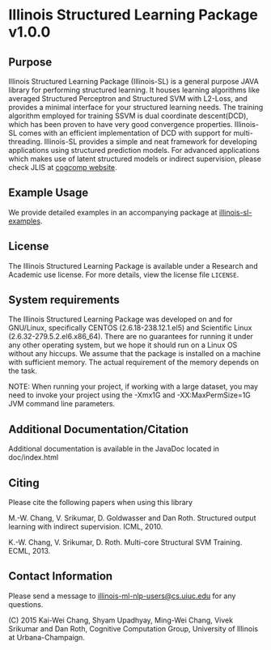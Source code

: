 Illinois Structured Learning Package v1.0.0
===========================================

Purpose
-------

Illinois Structured Learning Package (Illinois-SL) is a general purpose JAVA 
library for performing structured learning. It houses learning algorithms like
averaged Structured Perceptron and Structured SVM with L2-Loss, and provides 
a minimal interface for your structured learning needs. The training algorithm 
employed for training SSVM is dual coordinate descent(DCD), which has been 
proven to have very good convergence properties. Illinois-SL comes with an 
efficient implementation of DCD with support for multi-threading. Illinois-SL
provides a simple and neat framework for developing applications using 
structured prediction models. For advanced applications which makes use of
latent structured models or indirect supervision, please check JLIS at [cogcomp
website](http://cogcomp.cs.illinois.edu/page/software_view/JLIS).

Example Usage
-------------
We provide detailed examples in an accompanying package at [illinois-sl-examples](https://github.com/IllinoisCogComp/illinois-sl-examples).

License
--------
The Illinois Structured Learning Package is available under a Research
and Academic use license. For more details, view the license file `LICENSE`.


System requirements
----------------------------

The Illinois Structured Learning Package was developed on and for
GNU/Linux, specifically CENTOS (2.6.18-238.12.1.el5) and Scientific
Linux (2.6.32-279.5.2.el6.x86_64). There are no guarantees for running
it under any other operating system, but we hope it should run on a
Linux OS without any hiccups. We assume that the package is installed
on a machine with sufficient memory. The actual requirement of the
memory depends on the task.


NOTE:
When running your project, if working with a large dataset,
you may need to invoke your project using the -Xmx1G and -XX:MaxPermSize=1G
JVM command line parameters. 


Additional Documentation/Citation
---------------------

Additional documentation is available in the JavaDoc located in doc/index.html


Citing
------
Please cite the following papers when using this library

M.-W. Chang, V. Srikumar, D. Goldwasser and Dan Roth. 
Structured output learning with indirect supervision. 
ICML, 2010.

K.-W. Chang, V. Srikumar, D. Roth. 
Multi-core Structural SVM Training.
ECML, 2013.


Contact Information
------------

Please send a message to illinois-ml-nlp-users@cs.uiuc.edu for any
questions.

(C) 2015 Kai-Wei Chang, Shyam Upadhyay, Ming-Wei Chang, Vivek Srikumar and Dan Roth, 
Cognitive Computation Group, University of Illinois at Urbana-Champaign.

